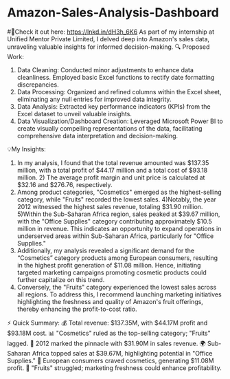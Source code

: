 # Amazon-Sales-Analysis-Dashboard
#🔹Check it out here: https://lnkd.in/dH3h_6K6
As part of my internship at Unified Mentor Private Limited, I delved deep into Amazon's sales data, unraveling valuable insights for informed decision-making.
🔍 Proposed Work:
1) Data Cleaning: Conducted minor adjustments to enhance data cleanliness. Employed basic Excel functions to rectify date formatting discrepancies.
2) Data Processing: Organized and refined columns within the Excel sheet, eliminating any null entries for improved data integrity.
3) Data Analysis: Extracted key performance indicators (KPIs) from the Excel dataset to unveil valuable insights.
4) Data Visualization/Dashboard Creation: Leveraged Microsoft Power BI to create visually compelling representations of the data, facilitating comprehensive data interpretation and decision-making.

💡My Insights:
1) In my analysis, I found that the total revenue amounted was $137.35 million, with a total profit of $44.17 million and a total cost of $93.18 million. 2) The average profit margin and unit price is calculated at $32.16 and $276.76, respectively.
3) Among product categories, "Cosmetics" emerged as the highest-selling category, while "Fruits" recorded the lowest sales.
4)Notably, the year 2012 witnessed the highest sales revenue, totaling $31.90 million. 
5)Within the Sub-Saharan Africa region, sales peaked at $39.67 million, with the "Office Supplies" category contributing approximately $10.5 million in revenue. This indicates an opportunity to expand operations in underserved areas within Sub-Saharan Africa, particularly for "Office Supplies."
6) Additionally, my analysis revealed a significant demand for the “Cosmetics” category products among European consumers, resulting in the highest profit generation of $11.08 million. Hence, initiating targeted marketing campaigns promoting cosmetic products could further capitalize on this trend.
7) Conversely, the "Fruits" category experienced the lowest sales across all regions. To address this, I recommend launching marketing initiatives highlighting the freshness and quality of Amazon's fruit offerings, thereby enhancing the profit-to-cost ratio.

⚡ Quick Summary:
💰 Total revenue: $137.35M, with $44.17M profit and $93.18M cost.
📊 "Cosmetics" ruled as the top-selling category; "Fruits" lagged.
📅 2012 marked the pinnacle with $31.90M in sales revenue.
🌍 Sub-Saharan Africa topped sales at $39.67M, highlighting potential in "Office Supplies."
💄 European consumers craved cosmetics, generating $11.08M profit.
🍎 "Fruits" struggled; marketing freshness could enhance profitability.
